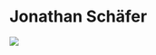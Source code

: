 # Jonathan Schäfer
<p><img src="https://github-readme-stats.vercel.app/api/top-langs/?username=Jonathan-Schaefer-git&hide=css,scss&theme=gotham&hide_border=true"></p>
